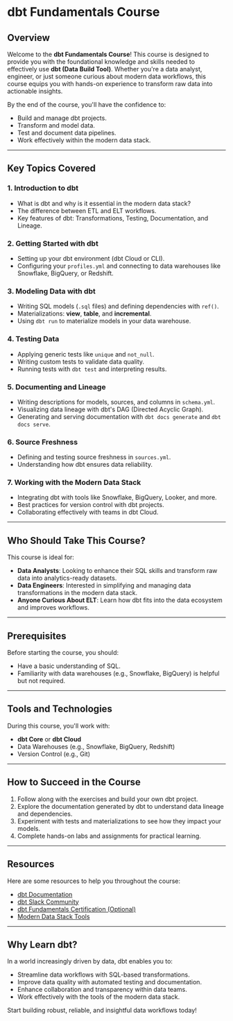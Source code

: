 # **dbt Fundamentals Course**

## **Overview**
Welcome to the **dbt Fundamentals Course**! This course is designed to provide you with the foundational knowledge and skills needed to effectively use **dbt (Data Build Tool)**. Whether you're a data analyst, engineer, or just someone curious about modern data workflows, this course equips you with hands-on experience to transform raw data into actionable insights.

By the end of the course, you'll have the confidence to:
- Build and manage dbt projects.
- Transform and model data.
- Test and document data pipelines.
- Work effectively within the modern data stack.

---

## **Key Topics Covered**

### 1. **Introduction to dbt**
- What is dbt and why is it essential in the modern data stack?
- The difference between ETL and ELT workflows.
- Key features of dbt: Transformations, Testing, Documentation, and Lineage.

### 2. **Getting Started with dbt**
- Setting up your dbt environment (dbt Cloud or CLI).
- Configuring your `profiles.yml` and connecting to data warehouses like Snowflake, BigQuery, or Redshift.

### 3. **Modeling Data with dbt**
- Writing SQL models (`.sql` files) and defining dependencies with `ref()`.
- Materializations: **view**, **table**, and **incremental**.
- Using `dbt run` to materialize models in your data warehouse.

### 4. **Testing Data**
- Applying generic tests like `unique` and `not_null`.
- Writing custom tests to validate data quality.
- Running tests with `dbt test` and interpreting results.

### 5. **Documenting and Lineage**
- Writing descriptions for models, sources, and columns in `schema.yml`.
- Visualizing data lineage with dbt's DAG (Directed Acyclic Graph).
- Generating and serving documentation with `dbt docs generate` and `dbt docs serve`.

### 6. **Source Freshness**
- Defining and testing source freshness in `sources.yml`.
- Understanding how dbt ensures data reliability.

### 7. **Working with the Modern Data Stack**
- Integrating dbt with tools like Snowflake, BigQuery, Looker, and more.
- Best practices for version control with dbt projects.
- Collaborating effectively with teams in dbt Cloud.

---

## **Who Should Take This Course?**
This course is ideal for:
- **Data Analysts**: Looking to enhance their SQL skills and transform raw data into analytics-ready datasets.
- **Data Engineers**: Interested in simplifying and managing data transformations in the modern data stack.
- **Anyone Curious About ELT**: Learn how dbt fits into the data ecosystem and improves workflows.

---

## **Prerequisites**
Before starting the course, you should:
- Have a basic understanding of SQL.
- Familiarity with data warehouses (e.g., Snowflake, BigQuery) is helpful but not required.

---

## **Tools and Technologies**
During this course, you'll work with:
- **dbt Core** or **dbt Cloud**
- Data Warehouses (e.g., Snowflake, BigQuery, Redshift)
- Version Control (e.g., Git)

---

## **How to Succeed in the Course**
1. Follow along with the exercises and build your own dbt project.
2. Explore the documentation generated by dbt to understand data lineage and dependencies.
3. Experiment with tests and materializations to see how they impact your models.
4. Complete hands-on labs and assignments for practical learning.

---

## **Resources**
Here are some resources to help you throughout the course:
- [dbt Documentation](https://docs.getdbt.com/)
- [dbt Slack Community](https://community.getdbt.com/)
- [dbt Fundamentals Certification (Optional)](https://www.getdbt.com/certification/)
- [Modern Data Stack Tools](https://www.getdbt.com/partners/)

---

## **Why Learn dbt?**
In a world increasingly driven by data, dbt enables you to:
- Streamline data workflows with SQL-based transformations.
- Improve data quality with automated testing and documentation.
- Enhance collaboration and transparency within data teams.
- Work effectively with the tools of the modern data stack.

Start building robust, reliable, and insightful data workflows today!
